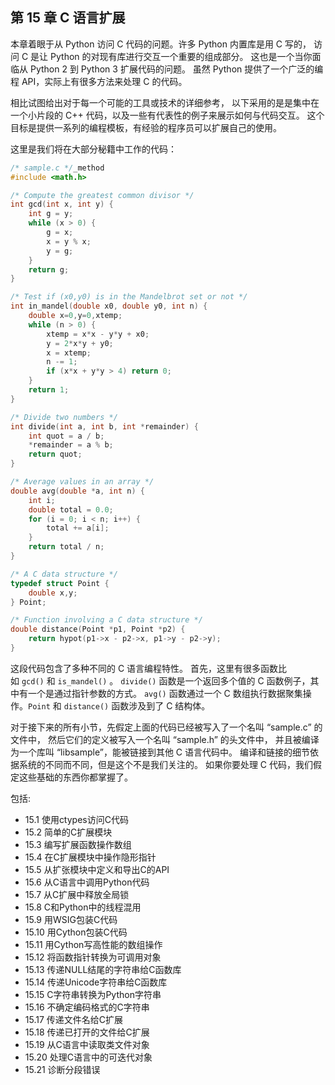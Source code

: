 ## 第 15 章 C 语言扩展

本章着眼于从 Python 访问 C 代码的问题。许多 Python 内置库是用 C 写的， 访问 C 是让 Python 的对现有库进行交互一个重要的组成部分。 这也是一个当你面临从 Python 2 到 Python 3 扩展代码的问题。 虽然 Python 提供了一个广泛的编程 API，实际上有很多方法来处理 C 的代码。 

相比试图给出对于每一个可能的工具或技术的详细参考， 以下采用的是是集中在一个小片段的 C++ 代码，以及一些有代表性的例子来展示如何与代码交互。 这个目标是提供一系列的编程模板，有经验的程序员可以扩展自己的使用。

这里是我们将在大部分秘籍中工作的代码：

```c++
/* sample.c */_method
#include <math.h>

/* Compute the greatest common divisor */
int gcd(int x, int y) {
    int g = y;
    while (x > 0) {
        g = x;
        x = y % x;
        y = g;
    }
    return g;
}

/* Test if (x0,y0) is in the Mandelbrot set or not */
int in_mandel(double x0, double y0, int n) {
    double x=0,y=0,xtemp;
    while (n > 0) {
        xtemp = x*x - y*y + x0;
        y = 2*x*y + y0;
        x = xtemp;
        n -= 1;
        if (x*x + y*y > 4) return 0;
    }
    return 1;
}

/* Divide two numbers */
int divide(int a, int b, int *remainder) {
    int quot = a / b;
    *remainder = a % b;
    return quot;
}

/* Average values in an array */
double avg(double *a, int n) {
    int i;
    double total = 0.0;
    for (i = 0; i < n; i++) {
        total += a[i];
    }
    return total / n;
}

/* A C data structure */
typedef struct Point {
    double x,y;
} Point;

/* Function involving a C data structure */
double distance(Point *p1, Point *p2) {
    return hypot(p1->x - p2->x, p1->y - p2->y);
}
```

这段代码包含了多种不同的 C 语言编程特性。 首先，这里有很多函数比如 `gcd()` 和 `is_mandel()` 。 `divide()` 函数是一个返回多个值的 C 函数例子，其中有一个是通过指针参数的方式。 `avg()` 函数通过一个 C 数组执行数据聚集操作。`Point` 和 `distance()` 函数涉及到了 C 结构体。

对于接下来的所有小节，先假定上面的代码已经被写入了一个名叫 “sample.c” 的文件中， 然后它们的定义被写入一个名叫 “sample.h” 的头文件中， 并且被编译为一个库叫 “libsample”，能被链接到其他 C 语言代码中。 编译和链接的细节依据系统的不同而不同，但是这个不是我们关注的。 如果你要处理 C 代码，我们假定这些基础的东西你都掌握了。

包括:

* 15.1 使用ctypes访问C代码
* 15.2 简单的C扩展模块
* 15.3 编写扩展函数操作数组
* 15.4 在C扩展模块中操作隐形指针
* 15.5 从扩张模块中定义和导出C的API
* 15.6 从C语言中调用Python代码
* 15.7 从C扩展中释放全局锁
* 15.8 C和Python中的线程混用
* 15.9 用WSIG包装C代码
* 15.10 用Cython包装C代码
* 15.11 用Cython写高性能的数组操作
* 15.12 将函数指针转换为可调用对象
* 15.13 传递NULL结尾的字符串给C函数库
* 15.14 传递Unicode字符串给C函数库
* 15.15 C字符串转换为Python字符串
* 15.16 不确定编码格式的C字符串
* 15.17 传递文件名给C扩展
* 15.18 传递已打开的文件给C扩展
* 15.19 从C语言中读取类文件对象
* 15.20 处理C语言中的可迭代对象
* 15.21 诊断分段错误